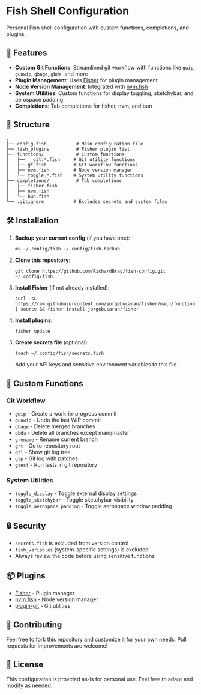 # Fish Shell Configuration

Personal Fish shell configuration with custom functions, completions, and plugins.

## 🚀 Features

- **Custom Git Functions**: Streamlined git workflow with functions like `gwip`, `gunwip`, `gbage`, `gbda`, and more
- **Plugin Management**: Uses [Fisher](https://github.com/jorgebucaran/fisher) for plugin management
- **Node Version Management**: Integrated with [nvm.fish](https://github.com/jorgebucaran/nvm.fish)
- **System Utilities**: Custom functions for display toggling, sketchybar, and aerospace padding
- **Completions**: Tab completions for fisher, nvm, and bun

## 📁 Structure

```
.
├── config.fish           # Main configuration file
├── fish_plugins          # Fisher plugin list
├── functions/            # Custom functions
│   ├── __git.*.fish     # Git utility functions
│   ├── g*.fish          # Git workflow functions
│   ├── nvm.fish         # Node version manager
│   └── toggle_*.fish    # System utility functions
├── completions/          # Tab completions
│   ├── fisher.fish
│   ├── nvm.fish
│   └── bun.fish
└── .gitignore           # Excludes secrets and system files
```

## 🛠 Installation

1. **Backup your current config** (if you have one):
   ```fish
   mv ~/.config/fish ~/.config/fish.backup
   ```

2. **Clone this repository**:
   ```fish
   git clone https://github.com/RichardBray/fish-config.git ~/.config/fish
   ```

3. **Install Fisher** (if not already installed):
   ```fish
   curl -sL https://raw.githubusercontent.com/jorgebucaran/fisher/main/functions/fisher.fish | source && fisher install jorgebucaran/fisher
   ```

4. **Install plugins**:
   ```fish
   fisher update
   ```

5. **Create secrets file** (optional):
   ```fish
   touch ~/.config/fish/secrets.fish
   ```
   Add your API keys and sensitive environment variables to this file.

## 🔧 Custom Functions

### Git Workflow
- `gwip` - Create a work-in-progress commit
- `gunwip` - Undo the last WIP commit
- `gbage` - Delete merged branches
- `gbda` - Delete all branches except main/master
- `grename` - Rename current branch
- `grt` - Go to repository root
- `gtl` - Show git log tree
- `glp` - Git log with patches
- `gtest` - Run tests in git repository

### System Utilities
- `toggle_display` - Toggle external display settings
- `toggle_sketchybar` - Toggle sketchybar visibility
- `toggle_aerospace_padding` - Toggle aerospace window padding

## 🔒 Security

- `secrets.fish` is excluded from version control
- `fish_variables` (system-specific settings) is excluded
- Always review the code before using sensitive functions

## 📦 Plugins

- [Fisher](https://github.com/jorgebucaran/fisher) - Plugin manager
- [nvm.fish](https://github.com/jorgebucaran/nvm.fish) - Node version manager
- [plugin-git](https://github.com/jhillyerd/plugin-git) - Git utilities

## 🤝 Contributing

Feel free to fork this repository and customize it for your own needs. Pull requests for improvements are welcome!

## 📄 License

This configuration is provided as-is for personal use. Feel free to adapt and modify as needed.
